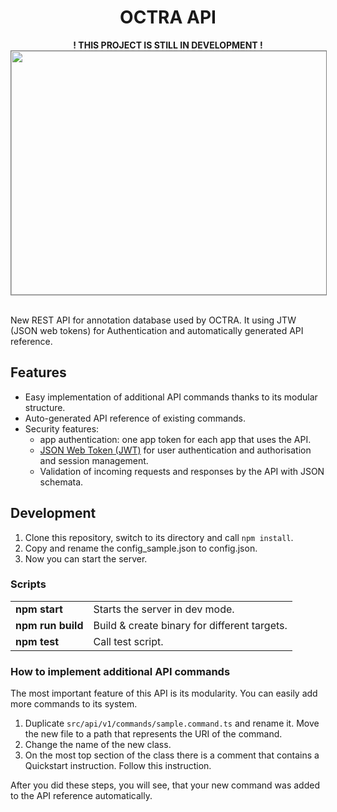 
<h1 align="center">OCTRA API</h1>

<p align="center">
<b>! THIS PROJECT IS STILL IN DEVELOPMENT !</b>
<img width="600" height="390" style="border:1px solid gray;" src="https://github.com/IPS-LMU/octra-api/raw/main/screenshots/api.png">
 <br/>
    <br/>

New REST API for annotation database used by OCTRA. It  using JTW (JSON web tokens) for Authentication and automatically generated API reference.
</p>

## Features

- Easy implementation of additional API commands thanks to its modular structure.
- Auto-generated API reference of existing commands.
- Security features:
  - app authentication: one app token for each app that uses the API.
  - [JSON Web Token (JWT)](https://jwt.io/) for user authentication and authorisation and session management.
  - Validation of incoming requests and responses by the API with JSON schemata.

## Development

1. Clone this repository, switch to its directory and call `npm install`.
2. Copy and rename the config_sample.json to config.json.
3. Now you can start the server.

### Scripts

<table>
<tbody>
<tr>
<td style="font-weight:bold;">
npm start
</td>
<td>
    Starts the server in dev mode.
</td>
</tr>

<tr>
<td style="font-weight:bold;">
npm run build
</td>
<td>
    Build & create binary for different targets.
</td>
</tr>

<tr>
<td style="font-weight:bold;">
npm test
</td>
<td>
    Call test script.
</td>
</tr>

</tbody>
</table>


### How to implement additional API commands

The most important feature of this API is its modularity. You can easily add more commands to its system.

1. Duplicate `src/api/v1/commands/sample.command.ts` and rename it. Move the new file to a path that represents the URI of the command.
2. Change the name of the new class.
3. On the most top section of the class there is a comment that contains a Quickstart instruction. Follow this instruction.

After you did these steps, you will see, that your new command was added to the API reference automatically.
